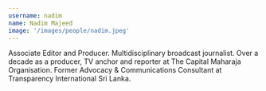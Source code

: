 ```yaml
---
username: nadim
name: Nadim Majeed
image: '/images/people/nadim.jpeg'
---
```

Associate Editor and Producer. Multidisciplinary broadcast journalist. Over a decade as a producer, TV anchor and reporter at The Capital Maharaja Organisation. Former Advocacy & Communications Consultant at Transparency International Sri Lanka.
